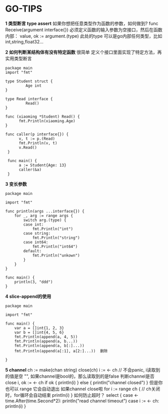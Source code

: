 # GO-TIPS

**1 类型断言 type assert**
如果你想把任意类型作为函数的参数，如何做到?
func Receive(argument interface{})
必须定义函数的输入参数为空接口，然后在函数内部：
value, ok := argument.(type)
此处的type 可以是go内部任何类型，比如int,string,float32...

**2 如何判断某结构体有没有特定函数**
很简单 定义个接口里面实现了特定方法，再实用类型断言
```
package main
import "fmt"

type Student struct {
         Age int
}

type Read interface {
         Read()
}
 
func (xiaoming *Student) Read() {
      fmt.Println(xiaoming.Age)
}

func caller(p interface{}) {
      v, t := p.(Read)
      fmt.Println(v, t)
      v.Read()
 }
  
 func main() {
      a := Student{Age: 13}
      caller(&a)
 }
```

**3 变长参数**

```
package main

import "fmt"

func println(args ...interface{}) {
	for _, arg := range args {
		switch arg.(type) {
		case int:
			fmt.Println("int")
		case string:
			fmt.Println("string")
		case int64:
			fmt.Println("int64")
		default:
			fmt.Println("unkown")
		}
	}
}

func main() {
	println(3, "ddd")
}
```

**4 slice-append的使用**

```
package main

import "fmt"

func main() {
	var a = []int{1, 2, 3}
	var b = []int{4, 5, 6}
	fmt.Println(append(a, 4, 5))
	fmt.Println(append(a, b...))
	fmt.Println(append(a, b[:]...))
	fmt.Println(append(a[:1], a[2:]...))  删除

}
```

**5 channel**
ch := make(chan string)
close(ch)
i := <- ch // 不会panic, i读取到的值是空 "",  如果channel是bool的，那么读取到的是false
判断channel是否close
i, ok := <- ch
if ok {
    println(i)
} else {
    println("channel closed")
}
但是你也可以 range 它会自动退出 如果channel close啦
for i := range ch { // ch关闭时，for循环会自动结束
    println(i)
}
如何防止超时？
select {
    case <- time.After(time.Second*2):
        println("read channel timeout")
    case i := <- ch:
        println(i)
}
